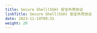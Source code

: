 ```yaml
---
title: Secure Shell(SSH) 安全外壳协议
linkTitle: Secure Shell(SSH) 安全外壳协议
date: 2023-11-14T09:31
weight: 20
---
```

